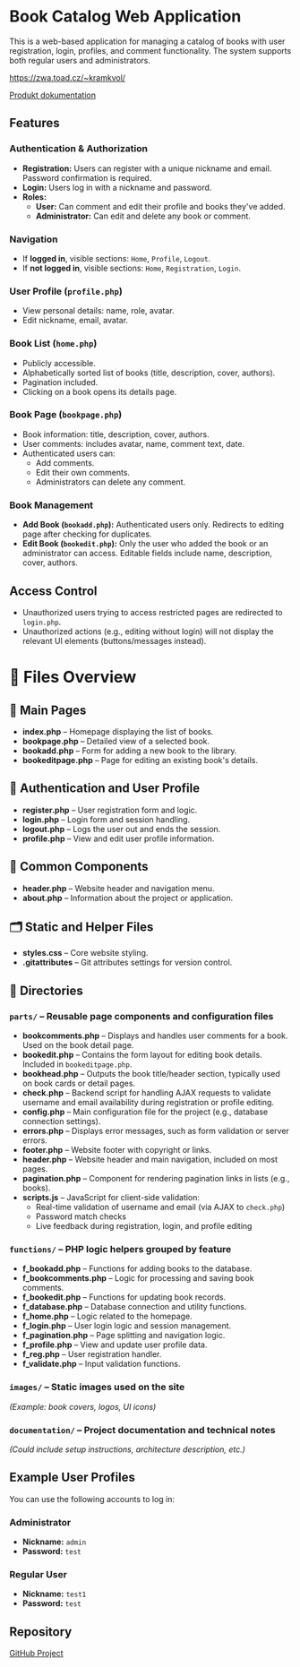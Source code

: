 # Book Catalog Web Application
This is a web-based application for managing a catalog of books with user registration, login, profiles, and comment functionality. The system supports both regular users and administrators.

https://zwa.toad.cz/~kramkvol/

[Produkt dokumentation](https://github.com/kramkvol/CVUT_ZWA/blob/main/documentation/Product%20documentation.pdf)

## Features
### Authentication & Authorization
- **Registration:** Users can register with a unique nickname and email. Password confirmation is required.
- **Login:** Users log in with a nickname and password.
- **Roles:** 
  - **User:** Can comment and edit their profile and books they've added.
  - **Administrator:** Can edit and delete any book or comment.

### Navigation
- If **logged in**, visible sections: `Home`, `Profile`, `Logout`.
- If **not logged in**, visible sections: `Home`, `Registration`, `Login`.

### User Profile (`profile.php`)
- View personal details: name, role, avatar.
- Edit nickname, email, avatar.

### Book List (`home.php`)
- Publicly accessible.
- Alphabetically sorted list of books (title, description, cover, authors).
- Pagination included.
- Clicking on a book opens its details page.

### Book Page (`bookpage.php`)
- Book information: title, description, cover, authors.
- User comments: includes avatar, name, comment text, date.
- Authenticated users can:
  - Add comments.
  - Edit their own comments.
  - Administrators can delete any comment.

### Book Management
- **Add Book (`bookadd.php`):** Authenticated users only. Redirects to editing page after checking for duplicates.
- **Edit Book (`bookedit.php`):** Only the user who added the book or an administrator can access. Editable fields include name, description, cover, authors.

## Access Control
- Unauthorized users trying to access restricted pages are redirected to `login.php`.
- Unauthorized actions (e.g., editing without login) will not display the relevant UI elements (buttons/messages instead).

# 📁 Files Overview

## 📄 Main Pages
- **index.php** – Homepage displaying the list of books.
- **bookpage.php** – Detailed view of a selected book.
- **bookadd.php** – Form for adding a new book to the library.
- **bookeditpage.php** – Page for editing an existing book's details.

## 👤 Authentication and User Profile
- **register.php** – User registration form and logic.
- **login.php** – Login form and session handling.
- **logout.php** – Logs the user out and ends the session.
- **profile.php** – View and edit user profile information.

## 🧩 Common Components
- **header.php** – Website header and navigation menu.
- **about.php** – Information about the project or application.

## 🗂️ Static and Helper Files
- **styles.css** – Core website styling.
- **.gitattributes** – Git attributes settings for version control.

## 📁 Directories

### `parts/` – Reusable page components and configuration files
- **bookcomments.php** – Displays and handles user comments for a book. Used on the book detail page.
- **bookedit.php** – Contains the form layout for editing book details. Included in `bookeditpage.php`.
- **bookhead.php** – Outputs the book title/header section, typically used on book cards or detail pages.
- **check.php** – Backend script for handling AJAX requests to validate username and email availability during registration or profile editing.
- **config.php** – Main configuration file for the project (e.g., database connection settings).
- **errors.php** – Displays error messages, such as form validation or server errors.
- **footer.php** – Website footer with copyright or links.
- **header.php** – Website header and main navigation, included on most pages.
- **pagination.php** – Component for rendering pagination links in lists (e.g., books).
- **scripts.js** – JavaScript for client-side validation:
  - Real-time validation of username and email (via AJAX to `check.php`)
  - Password match checks
  - Live feedback during registration, login, and profile editing

### `functions/` – PHP logic helpers grouped by feature
- **f_bookadd.php** – Functions for adding books to the database.
- **f_bookcomments.php** – Logic for processing and saving book comments.
- **f_bookedit.php** – Functions for updating book records.
- **f_database.php** – Database connection and utility functions.
- **f_home.php** – Logic related to the homepage.
- **f_login.php** – User login logic and session management.
- **f_pagination.php** – Page splitting and navigation logic.
- **f_profile.php** – View and update user profile data.
- **f_reg.php** – User registration handler.
- **f_validate.php** – Input validation functions.

### `images/` – Static images used on the site
_(Example: book covers, logos, UI icons)_

### `documentation/` – Project documentation and technical notes
_(Could include setup instructions, architecture description, etc.)_

## Example User Profiles
You can use the following accounts to log in:
### Administrator
- **Nickname:** `admin`
- **Password:** `test`
### Regular User
- **Nickname:** `test1`
- **Password:** `test`

## Repository
[GitHub Project](https://github.com/kramkvol/CVUT_ZWA)
